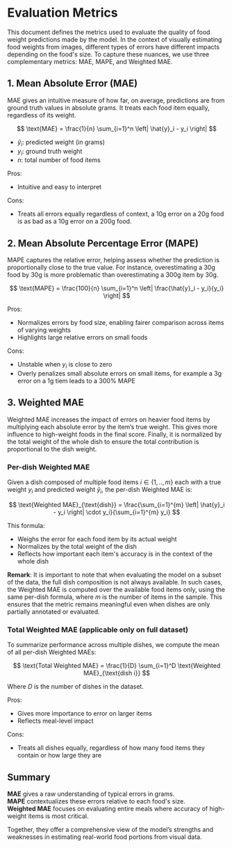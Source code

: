 # Evaluation Metrics

This document defines the metrics used to evaluate the quality of food weight predictions made by the model.
In the context of visually estimating food weights from images, different types of errors have different impacts depending on the food's size. To capture these nuances, we use three complementary metrics: MAE, MAPE, and Weighted MAE.

## 1. Mean Absolute Error (MAE)
MAE gives an intuitive measure of how far, on average, predictions are from ground truth values in absolute grams. It treats each food item equally, regardless of its weight.

$$
\text{MAE} = \frac{1}{n} \sum_{i=1}^n \left| \hat{y}_i - y_i \right|
$$

- $\hat{y}_i$: predicted weight (in grams) 
- $y_i$: ground truth weight
- $n$: total number of food items

Pros:
- Intuitive and easy to interpret

Cons: 
- Treats all errors equally regardless of context, a 10g error on a 20g food is as bad as a 10g error on a 200g food.

## 2. Mean Absolute Percentage Error (MAPE)
MAPE captures the relative error, helping assess whether the prediction is proportionally close to the true value. For instance, overestimating a 30g food by 30g is more problematic than overestimating a 300g item by 30g.

$$
\text{MAPE} = \frac{100}{n} \sum_{i=1}^n \left| \frac{\hat{y}_i - y_i}{y_i} \right|
$$

Pros: 
- Normalizes errors by food size, enabling fairer comparison across items of varying weights
- Highlights large relative errors on small foods

Cons: 
- Unstable when $y_i$ is close to zero 
- Overly penalizes small absolute errors on small items, for example a 3g error on a 1g tiem leads to a 300% MAPE

## 3. Weighted MAE
Weighted MAE increases the impact of errors on heavier food items by multiplying each absolute error by the item’s true weight. This gives more influence to high-weight foods in the final score. Finally, it is normalized by the total weight of the whole dish to ensure the total contribution is proportional to the dish weight.  

### Per-dish Weighted MAE
Given a dish composed of multiple food items $i \in \{1,..,m\}$ each with a true weight $y_i$ and predicted weight $\hat{y}_i$, the per-dish Weighted MAE is:

$$
\text{Weighted MAE}_{\text{dish}} = \frac{\sum_{i=1}^{m} \left| \hat{y}_i - y_i \right| \cdot y_i}{\sum_{i=1}^{m} y_i} 
$$

This formula:
- Weighs the error for each food item by its actual weight
- Normalizes by the total weight of the dish
- Reflects how important each item's accuracy is in the context of the whole dish


**Remark**: It is important to note that when evaluating the model on a subset of the data, the full dish composition is not always available. In such cases, the Weighted MAE is computed over the available food items only, using the same per-dish formula, where $m$ is the number of items in the sample. This ensures that the metric remains meaningful even when dishes are only partially annotated or evaluated.


### Total Weighted MAE (applicable only on full dataset)
To summarize performance across multiple dishes, we compute the mean of all per-dish Weighted MAEs:

$$
\text{Total Weighted MAE} = \frac{1}{D} \sum_{i=1}^D \text{Weighted MAE}_{\text{dish i}}
$$

Where $D$ is the number of dishes in the dataset.

Pros: 
- Gives more importance to error on larger items
- Reflects meal-level impact

Cons: 
- Treats all dishes equally, regardless of how many food items they contain or how large they are


## Summary

**MAE** gives a raw understanding of typical errors in grams.  
**MAPE** contextualizes these errors relative to each food's size.  
**Weighted MAE** focuses on evaluating entire meals where accuracy of high-weight items is most critical.

Together, they offer a comprehensive view of the model’s strengths and weaknesses in estimating real-world food portions from visual data.